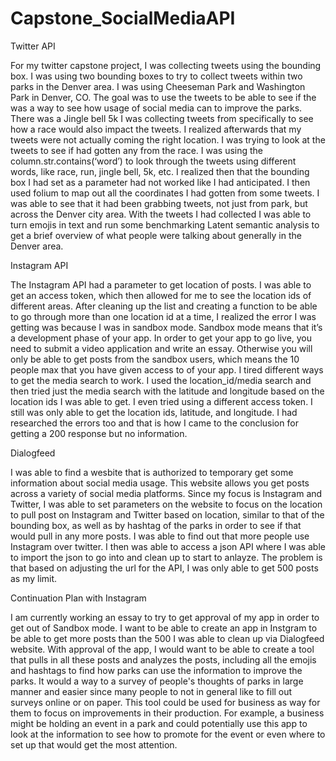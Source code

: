# Capstone_SocialMediaAPI

Twitter API

   For my twitter capstone project, I was collecting tweets using the bounding box. I was using two bounding boxes to try to collect tweets within two parks in the Denver area. I was using Cheeseman Park and Washington Park in Denver, CO. The goal was to use the tweets to be able to see if the was a way to see how usage of social media can to improve the parks. There was a Jingle bell 5k I was collecting tweets from specifically to see how a race would also impact the tweets. I realized afterwards that my tweets were not actually coming the right location. I was trying to look at the tweets to see if had gotten any from the race. I was using the column.str.contains(‘word’) to look through the tweets using different words, like race, run, jingle bell, 5k, etc. I realized then that the bounding box I had set as a parameter had not worked like I had anticipated.  I then used folium to map out all the coordinates I had gotten from some tweets. I was able to see that it had been grabbing tweets, not just from park, but across the Denver city area. With the tweets I had collected I was able to turn emojis in text and run some benchmarking Latent semantic analysis to get a brief overview of what people were talking about generally in the Denver area. 

Instagram API

  The Instagram API had a parameter to get location of posts. I was able to get an access token, which then allowed for me to see the location ids of different areas. After cleaning up the list and creating a function to be able to go through more than one location id at a time, I realized the error I was getting was because I was in sandbox mode. Sandbox mode means that it’s a development phase of your app. In order to get your app to go live, you need to submit a video application and write an essay. Otherwise you will only be able to get posts from the sandbox users, which means the 10 people max that you have given access to of your app. I tired different ways to get the media search to work. I used the location_id/media search and then tried just the media search with the latitude and longitude based on the location ids I was able to get. I even tried using a different access token. I still was only able to get the location ids, latitude, and longitude. I had researched the errors too and that is how I came to the conclusion for getting a 200 response but no information. 

Dialogfeed

  I was able to find a wesbite that is authorized to temporary get some information about social media usage. This website allows you get posts across a variety of social media platforms. Since my focus is Instagram and Twitter, I was able to set parameters on the website to focus on the location to pull post on Instagram and Twitter based on location, similar to that of the bounding box, as well as by hashtag of the parks in order to see if that would pull in any more posts. I was able to find out that more people use Instagram over twitter. I then was able to access a json API where I was able to import the json to go into and clean up to start to anlayze. The problem is that based on adjusting the url for the API, I was only able to get 500 posts as my limit. 

Continuation Plan with Instagram

  I am currently working an essay to try to get approval of my app in order to get out of Sandbox mode. I want to be able to create an app in Instgram to be able to get more posts than the 500 I was able to clean up via Dialogfeed website. With approval of the app, I would want to be able to create a tool that pulls in all these posts and analyzes the posts, including all the emojis and hashtags to find how parks can use the information to improve the parks. It would a way to a survey of people's thoughts of parks in large manner and easier since many people to not in general like to fill out surveys online or on paper. This tool could be used for business as way for them to focus on improvements in their production. For example, a business might be holding an event in a park and could potentially use this app to look at the information to see how to promote for the event or even where to set up that would get the most attention. 
